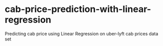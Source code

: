 # cab-price-prediction-with-linear-regression

Predicting cab price using Linear Regression on uber-lyft cab prices data set
